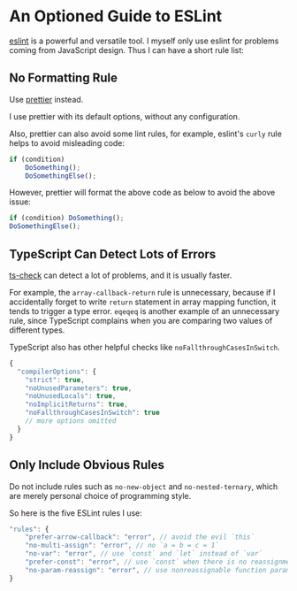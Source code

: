 # An Optioned Guide to ESLint

[eslint] is a powerful and versatile tool.
I myself only use eslint for problems coming from JavaScript design.
Thus I can have a short rule list:

[eslint]: https://eslint.org/

## No Formatting Rule

Use [prettier] instead.

I use prettier with its default options,
without any configuration.

[prettier]: https://prettier.io/

Also, prettier can also avoid some lint rules, for example, eslint's `curly` rule helps to avoid misleading code:

```js
if (condition)
    DoSomething();
    DoSomethingElse();
```

However, prettier will format the above code as below to avoid the above issue:

```js
if (condition) DoSomething();
DoSomethingElse();
```

## TypeScript Can Detect Lots of Errors

[ts-check](/dive-into/ts-check/) can detect a lot of problems, and it is usually faster.

For example, the `array-callback-return` rule is unnecessary,
because if I accidentally forget to write `return` statement in array mapping function,
it tends to trigger a type error.
`eqeqeq` is another example of an unnecessary rule,
since TypeScript complains when you are comparing two values of different types.

TypeScript also has other helpful checks like `noFallthroughCasesInSwitch`.

```js
{
  "compilerOptions": {
    "strict": true,
    "noUnusedParameters": true,
    "noUnusedLocals": true,
    "noImplicitReturns": true,
    "noFallthroughCasesInSwitch": true
    // more options omitted
  }
}
```

## Only Include Obvious Rules

Do not include rules such as `no-new-object` and `no-nested-ternary`,
which are merely personal choice of programming style.

So here is the five ESLint rules I use:

```js
"rules": {
    "prefer-arrow-callback": "error", // avoid the evil `this`
    "no-multi-assign": "error", // no `a = b = c = 1`
    "no-var": "error", // use `const` and `let` instead of `var`
    "prefer-const": "error", // use `const` when there is no reassignment
    "no-param-reassign": "error", // use nonreassignable function parameters
}
```